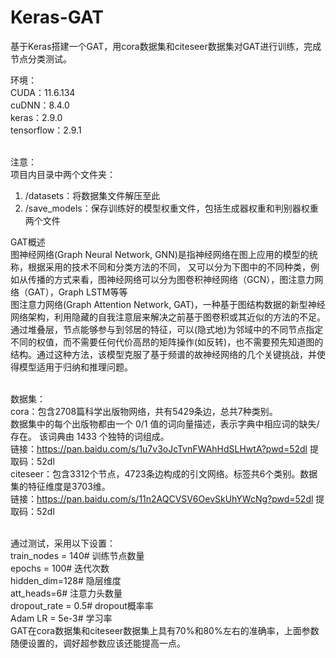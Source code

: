 # Keras-GAT
基于Keras搭建一个GAT，用cora数据集和citeseer数据集对GAT进行训练，完成节点分类测试。


环境：<br />
CUDA：11.6.134<br />
cuDNN：8.4.0<br />
keras：2.9.0<br />
tensorflow：2.9.1<br /><br />

注意：<br />
项目内目录中两个文件夹：<br />
1. /datasets：将数据集文件解压至此<br />
2. /save_models：保存训练好的模型权重文件，包括生成器权重和判别器权重两个文件<br />

GAT概述<br />
图神经网络(Graph Neural Network, GNN)是指神经网络在图上应用的模型的统称，根据采用的技术不同和分类方法的不同，
又可以分为下图中的不同种类，例如从传播的方式来看，图神经网络可以分为图卷积神经网络（GCN），图注意力网络（GAT），Graph LSTM等等<br />
图注意力网络(Graph Attention Network, GAT)，一种基于图结构数据的新型神经网络架构，利用隐藏的自我注意层来解决之前基于图卷积或其近似的方法的不足。通过堆叠层，节点能够参与到邻居的特征，可以(隐式地)为邻域中的不同节点指定不同的权值，而不需要任何代价高昂的矩阵操作(如反转)，也不需要预先知道图的结构。通过这种方法，该模型克服了基于频谱的故神经网络的几个关键挑战，并使得模型适用于归纳和推理问题。<br /><br />

数据集：<br />
cora：包含2708篇科学出版物网络，共有5429条边，总共7种类别。<br />
数据集中的每个出版物都由一个 0/1 值的词向量描述，表示字典中相应词的缺失/存在。 该词典由 1433 个独特的词组成。<br />
链接：https://pan.baidu.com/s/1u7v3oJcTvnFWAhHdSLHwtA?pwd=52dl 提取码：52dl<br />
citeseer：包含3312个节点，4723条边构成的引文网络。标签共6个类别。数据集的特征维度是3703维。<br />
链接：https://pan.baidu.com/s/11n2AQCVSV6OevSkUhYWcNg?pwd=52dl 提取码：52dl<br /><br />

通过测试，采用以下设置：<br />
train_nodes = 140# 训练节点数量<br />
epochs = 100# 迭代次数<br /> 
hidden_dim=128# 隐层维度<br />
att_heads=6# 注意力头数量<br />
dropout_rate = 0.5# dropout概率率<br />
Adam LR = 5e-3# 学习率<br />
GAT在cora数据集和citeseer数据集上具有70%和80%左右的准确率，上面参数随便设置的，调好超参数应该还能提高一点。
